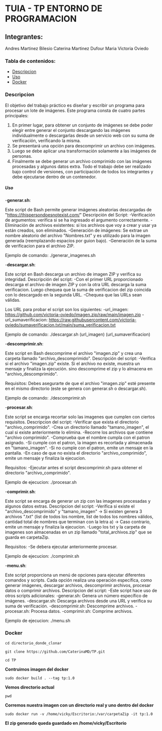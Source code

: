 # **TUIA - TP ENTORNO DE PROGRAMACION**

## Integrantes:
Andres Martinez Bilesio
Caterina Martinez Dufour
Maria Victoria Oviedo

### Tabla de contenidos:
- [Descripcion](#Descripcion)
- [Uso](#Uso)
- [Docker](#Docker)

### Descripcion
El objetivo del trabajo práctico es diseñar y escribir un programa para 
procesar un lote de imágenes. 
Este programa consta de cuatro partes principales:
1. En primer lugar, para obtener un conjunto de imágenes se debe poder
elegir entre generar el conjunto descargando las imágenes individualmente o
descargarlas desde un servicio web con su suma de verificación, verificando
la misma.
2. Se presentará una opción para descomprimir un archivo con imágenes.
3. Luego se debe aplicar una transformación solamente a las imágenes de
personas.
4. Finalmente se debe generar un archivo comprimido con las imágenes
procesadas y algunos datos extra.
Todo el trabajo debe ser realizado bajo control de versiones, con participación
de todos los integrantes y debe ejecutarse dentro de un contenedor.

##### Uso
-**generar.sh**:

Este script de Bash permite generar imágenes aleatorias descargadas de "https://thispersondoesnotexist.com/"
Descripción del Script:
-Verificación de argumentos: verifica si se ha ingresado el argumento correctamente.
-Eliminación de archivos existentes: si los archivos que voy a crear y usar ya están creados, son eliminados.
-Generación de imágenes: Se extrae un nombre aleatorio del archivo "Nombres.txt" y es utilizado para la imagen generada (reemplazando espacios por guion bajo).
-Generación de la suma de verificacion para el archivo ZIP.

Ejemplo de comando: ./generar_imagenes.sh <cantidad>

-**descargar.sh**:

Este script en Bash descarga un archivo de imagen ZIP y verifica su integridad.
Descripción del script:
-Con el primer URL proporcionado descarga el archivo de imagen ZIP y con la otra URL descarga la suma verificacion. Luego chequea que la suma de verificacion del zip coincida con lo descargado en la segunda URL.
-Chequea que las URLs sean válidas.

Los URL para probar el script son los siguientes:
-url_imagen: https://github.com/victoria-oviedo/imagen.zip/raw/main/imagen.zip
-url_sumaverificacion: https://raw.githubusercontent.com/victoria-oviedo/sumaverificacion.txt/main/suma_verificacion.txt

Ejemplo de comando: ./descargar.sh (url_imagen) (url_sumaverificacion)

-**descomprimir.sh**:

Este script en Bash descomprime el archivo "imagen.zip" y crea una carpeta llamado "archivo_descomprimido".
Descripción del script:
-Verifica si el archivo "imagen.zip" existe. Si el archivo no existe, muestra un mensaje y finaliza la ejecución. sino descomprime el zip y lo almacena en "archivo_descomprimido".

Requisitos:
Debes asegurarte de que el archivo "imagen.zip" esté presente en el mismo directorio (este se genera con generar.sh o descargar.sh).

Ejemplo de comando:  ./descomprimir.sh

-**procesar.sh**:

Este script se encarga recortar solo las imagenes que cumplen con ciertos requisitos.
Descripcion del script:
-Verificar que exista el directorio "archivo_comprimido".
-Crea un directorio llamado "tamano_imagen", el cual si existe anteriormente lo elimina.
-Recorre los archivos que contiene "archivo comprimido".
-Comprueba que el nombre cumpla con el patron asignado.
-Si cumple con el patron, la imagen es recortada y almacenada en "tamano_imagen".
-Si no cumple con el patron, emite un mensaje en la pantalla.
-En caso de que no exista el directorio "archivo_comprimido", emite un mensaje y finaliza la ejecucion.

Requisitos:
-Ejecutar antes el script descomprimir.sh para obtener el directorio "archivo_comprimido".

Ejemplo de ejecucion: ./procesar.sh

-**comprimir.sh**:

Este script se encarga de generar un zip con las imagenes procesadas y algunos datos extras.
Descripcion del script:
-Verifica si existe el "archivo_descomprimido" y "tamano_imagen"
	-> Si existen genera 3 archivos ".txt" (list de todos los nombre, list de todos los nombres válidos, cantidad total de nombres que terminan con la letra a)
	-> Caso contrario, emite un mensaje y finaliza la ejecucion.
-Luego los txt y la carpeta de imagenes son almacenadas en un zip llamado "total_archivos.zip" que se guarda en carpetaZip.

Requisitos:
-Se debera ejecutar anteriormente procesar.

Ejemplo de ejecucion: ./comprimir.sh

-**menu.sh**:

Este script proporciona un menú de opciones para ejecutar diferentes comandos y scripts. 
Cada opción realiza una operación específica, como generar imágenes, descargar archivos, descomprimir archivos, procesar datos o comprimir archivos.
Descripcion del script:
-Este script hace uso de otros scripts adicionales:
-generar.sh: Genera un número específico de imágenes. 
-descargar.sh: Descarga archivos desde una URL y verifica su suma de verificación. 
-descomprimir.sh: Descomprime archivos. 
-procesar.sh: Procesa datos. 
-comprimir.sh: Comprime archivos.

Ejemplo de ejecucion: ./menu.sh


### Docker

	cd directorio_donde_clonar

	git clone https://github.com/CaterinaMD/TP.git

	cd TP

**Contruimos imagen del docker**

	sudo docker build . --tag tp:1.0

**Vemos directorio actual**

	pwd

**Corremos nuestra imagen con un directorio real y uno dentro del docker**

	sudo docker run -v /home/vicky/Escritorio:/var/carpetaZip -it tp:1.0

**El zip generado queda guardado en /home/vicky/Escritorio**

